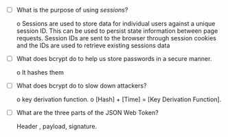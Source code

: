 - [ ] What is the purpose of using _sessions_?

  o	Sessions are used to store data for individual users against a unique session ID. This can be used to persist state information between page requests. Session IDs are sent to the browser through session cookies and the IDs are used to retrieve existing sessions data

- [ ] What does bcrypt do to help us store passwords in a secure manner.

  o	It hashes them

- [ ] What does bcrypt do to slow down attackers?

  o	key derivation function.
  o	[Hash] + [Time] = [Key Derivation Function].


- [ ] What are the three parts of the JSON Web Token?

  Header , payload, signature. 